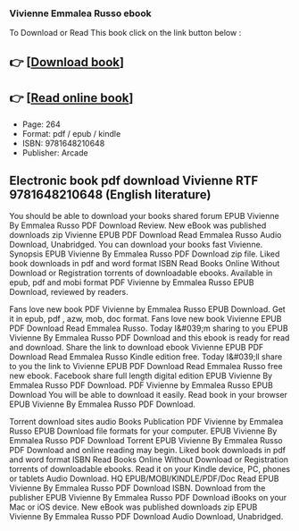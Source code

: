 ### Vivienne Emmalea Russo ebook

To Download or Read This book click on the link button below :

## 👉  [**[Download book](http://filesbooks.info/download.php?group=book&from=github.com&id=717985&lnk=1060 "Download book")**]

## 👉  [**[Read online book](http://filesbooks.info/download.php?group=book&from=github.com&id=717985&lnk=1060 "Read online book")**]


* Page: 264
* Format: pdf / epub / kindle
* ISBN: 9781648210648
* Publisher: Arcade



## Electronic book pdf download Vivienne RTF 9781648210648 (English literature)


You should be able to download your books shared forum EPUB Vivienne By Emmalea Russo PDF Download Review. New eBook was published downloads zip Vivienne EPUB PDF Download Read Emmalea Russo Audio Download, Unabridged. You can download your books fast Vivienne. Synopsis EPUB Vivienne By Emmalea Russo PDF Download zip file. Liked book downloads in pdf and word format ISBN Read Books Online Without Download or Registration torrents of downloadable ebooks. Available in epub, pdf and mobi format PDF Vivienne by Emmalea Russo EPUB Download, reviewed by readers.

Fans love new book PDF Vivienne by Emmalea Russo EPUB Download. Get it in epub, pdf , azw, mob, doc format. Fans love new book Vivienne EPUB PDF Download Read Emmalea Russo. Today I&amp;#039;m sharing to you EPUB Vivienne By Emmalea Russo PDF Download and this ebook is ready for read and download. Share the link to download ebook Vivienne EPUB PDF Download Read Emmalea Russo Kindle edition free. Today I&amp;#039;ll share to you the link to Vivienne EPUB PDF Download Read Emmalea Russo free new ebook. Facebook share full length digital edition EPUB Vivienne By Emmalea Russo PDF Download. PDF Vivienne by Emmalea Russo EPUB Download You will be able to download it easily. Read book in your browser EPUB Vivienne By Emmalea Russo PDF Download.

Torrent download sites audio Books Publication PDF Vivienne by Emmalea Russo EPUB Download file formats for your computer. EPUB Vivienne By Emmalea Russo PDF Download Torrent EPUB Vivienne By Emmalea Russo PDF Download and online reading may begin. Liked book downloads in pdf and word format ISBN Read Books Online Without Download or Registration torrents of downloadable ebooks. Read it on your Kindle device, PC, phones or tablets Audio Download. HQ EPUB/MOBI/KINDLE/PDF/Doc Read EPUB Vivienne By Emmalea Russo PDF Download ISBN. Download from the publisher EPUB Vivienne By Emmalea Russo PDF Download iBooks on your Mac or iOS device. New eBook was published downloads zip EPUB Vivienne By Emmalea Russo PDF Download Audio Download, Unabridged.





